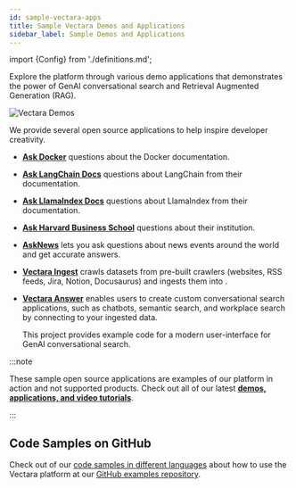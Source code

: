 ```yaml
---
id: sample-vectara-apps
title: Sample Vectara Demos and Applications
sidebar_label: Sample Demos and Applications
---
```


import {Config} from './definitions.md';

Explore the <Config v="names.product"/> platform through various 
demo applications that demonstrates the power of GenAI conversational 
search and Retrieval Augmented Generation (RAG). 

![Vectara Demos](/img/vectara-demos.gif)

We provide several open source <Config v="names.product"/> applications to help 
inspire developer creativity.


* [**Ask Docker**](https://docker-docs.demo.vectara.com/) questions about the Docker 
  documentation.
* [**Ask LangChain Docs**](https://langchain-docs.demo.vectara.com/) questions about 
  LangChain from their documentation.
* [**Ask LlamaIndex Docs**](https://llamaindex-docs.demo.vectara.com/) questions 
  about LlamaIndex from their documentation.
* [**Ask Harvard Business School**](https://askhbs.demo.vectara.com/) questions 
  about their institution.
* [**AskNews**](https://asknews.demo.vectara.com) lets you ask questions about news 
  events around the world and get accurate answers.
* [**Vectara Ingest**](https://github.com/vectara/vectara-ingest) crawls datasets 
  from pre-built crawlers (websites, RSS feeds, Jira, Notion, Docusaurus) and 
  ingests them into <Config v="names.product"/>.
* [**Vectara Answer**](https://github.com/vectara/vectara-answer) enables users to create 
  custom conversational search applications, such as chatbots, semantic search, 
  and workplace search by connecting to your ingested data.
    
    This project provides example code for a modern user-interface 
    for <Config v="names.product"/> GenAI conversational search.

:::note

These sample open source applications are examples of our platform in action 
and not supported products. Check out all of our latest [**demos, applications, and video tutorials**](https://vectara.com/demos/).

:::

## Code Samples on GitHub

Check out of our [code samples in different languages](https://github.com/vectara/getting-started/tree/main/language-examples) about 
how to use the Vectara platform at our 
[GitHub examples repository](https://github.com/vectara/getting-started).